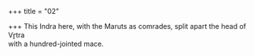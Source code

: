 +++
title = "02"

+++
This Indra here, with the Maruts as comrades, split apart the head  of Vr̥tra  
with a hundred-jointed mace.  